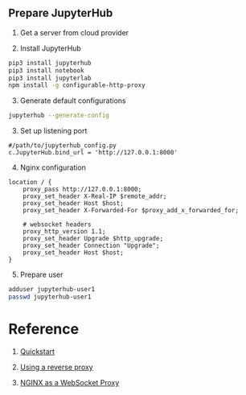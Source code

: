 ## Prepare JupyterHub

1. Get a server from cloud provider 

2. Install JupyterHub

``` bash
pip3 install jupyterhub
pip3 install notebook
pip3 install jupyterlab
npm install -g configurable-http-proxy
```

3. Generate default configurations

``` bash
jupyterhub --generate-config
```

3. Set up listening port

```
#/path/to/jupyterhub_config.py
c.JupyterHub.bind_url = 'http://127.0.0.1:8000'
```

4. Nginx configuration

```
location / {
    proxy_pass http://127.0.0.1:8000;
    proxy_set_header X-Real-IP $remote_addr;
    proxy_set_header Host $host;
    proxy_set_header X-Forwarded-For $proxy_add_x_forwarded_for;

    # websocket headers
    proxy_http_version 1.1;
    proxy_set_header Upgrade $http_upgrade;
    proxy_set_header Connection "Upgrade";
    proxy_set_header Host $host;
}
```

5. Prepare user

``` bash
adduser jupyterhub-user1
passwd jupyterhub-user1
```

# Reference 

1. [Quickstart](https://jupyterhub.readthedocs.io/en/stable/quickstart.html)

2. [Using a reverse proxy](https://jupyterhub.readthedocs.io/en/stable/reference/config-proxy.html)

3. [NGINX as a WebSocket Proxy](https://www.nginx.com/blog/websocket-nginx/)
